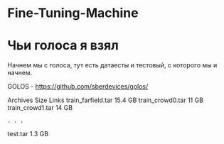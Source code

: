 # Fine-Tuning-Machine


# Чьи голоса я взял

Начнем мы с голоса, тут есть датаесты и тестовый, с которого мы и начнем. 


GOLOS - https://github.com/sberdevices/golos/



Archives	Size	Links
train_farfield.tar	15.4 GB	
train_crowd0.tar	11 GB	
train_crowd1.tar	14 GB	

    . . . 

test.tar	1.3 GB	